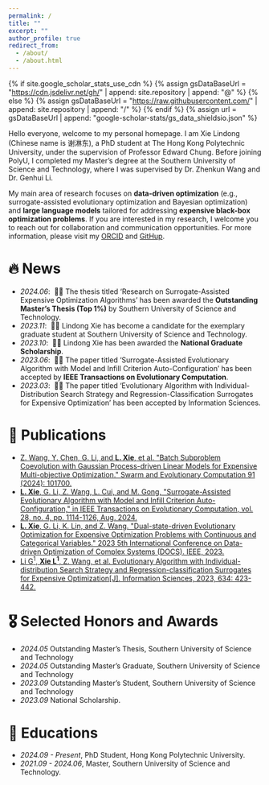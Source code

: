 ```yaml
---
permalink: /
title: ""
excerpt: ""
author_profile: true
redirect_from: 
  - /about/
  - /about.html
---
```


{% if site.google_scholar_stats_use_cdn %}
{% assign gsDataBaseUrl = "https://cdn.jsdelivr.net/gh/" | append: site.repository | append: "@" %}
{% else %}
{% assign gsDataBaseUrl = "https://raw.githubusercontent.com/" | append: site.repository | append: "/" %}
{% endif %}
{% assign url = gsDataBaseUrl | append: "google-scholar-stats/gs_data_shieldsio.json" %}

<span class='anchor' id='about-me'></span>

Hello everyone, welcome to my personal homepage. I am Xie Lindong (Chinese name is 谢淋东), a PhD student at The Hong Kong Polytechnic University, under the supervision of Professor Edward Chung. Before joining PolyU, I completed my Master’s degree at the Southern University of Science and Technology, where I was supervised by Dr. Zhenkun Wang and Dr. Genhui Li.

My main area of research focuses on **data-driven optimization** (e.g., surrogate-assisted evolutionary optimization and Bayesian optimization) and **large language models** tailored for addressing **expensive black-box optimization problems**. If you are interested in my research, I welcome you to reach out for collaboration and communication opportunities. For more information, please visit my [ORCID](https://orcid.org/my-orcid?orcid=0009-0004-2497-2338) and [GitHup](https://github.com/ForrestXie9).


# 🔥 News
- *2024.06*: &nbsp;🎉🎉 The thesis titled ‘Research on Surrogate-Assisted Expensive Optimization Algorithms’ has been awarded the **Outstanding Master’s Thesis (Top 1%)** by Southern University of Science and Technology.
- *2023.11*: &nbsp;🎉🎉 Lindong Xie has become a candidate for the exemplary graduate student at Southern University of Science and Technology.
- *2023.10*: &nbsp;🎉🎉 Lindong Xie has been awarded the **National Graduate Scholarship**.
- *2023.06*: &nbsp;🎉🎉 The paper titled ‘Surrogate-Assisted Evolutionary Algorithm with Model and Infill Criterion Auto-Configuration’ has been accepted by **IEEE Transactions on Evolutionary Computation**.
- *2023.03*: &nbsp;🎉🎉 The paper titled ‘Evolutionary Algorithm with Individual-Distribution Search Strategy and Regression-Classification Surrogates for Expensive Optimization’ has been accepted by Information Sciences.


# 📝 Publications 

<!--#<div class='paper-box'><div class='paper-box-image'><div><div class="badge">CVPR 2016</div><img src='images/500x300.png' alt="sym" width="100%"></div></div>
#<div class='paper-box-text' markdown="1">

#[Deep Residual Learning for Image Recognition](https://openaccess.thecvf.com/content_cvpr_2016/papers/He_Deep_Residual_Learning_CVPR_2016_paper.pdf)

#**Kaiming He**, Xiangyu Zhang, Shaoqing Ren, Jian Sun

#[**Project**](https://scholar.google.com/citations?view_op=view_citation&hl=zh-CN&user=DhtAFkwAAAAJ&citation_for_view=DhtAFkwAAAAJ:ALROH1vI_8AC) <strong><span class='show_paper_citations' data='DhtAFkwAAAAJ:ALROH1vI_8AC'>#</span></strong>
#- Lorem ipsum dolor sit amet, consectetur adipiscing elit. Vivamus ornare aliquet ipsum, ac tempus justo dapibus sit amet. 
#</div>
#</div> -->
- [Z. Wang, Y. Chen, G. Li, and **L. Xie**, et al. "Batch Subproblem Coevolution with Gaussian Process-driven Linear Models for Expensive Multi-objective Optimization." Swarm and Evolutionary Computation 91 (2024): 101700.](https://www.sciencedirect.com/science/article/pii/S2210650224002384)
- [**L. Xie**, G. Li, Z. Wang, L. Cui, and M. Gong, "Surrogate-Assisted Evolutionary Algorithm with Model and Infill Criterion Auto-Configuration," in IEEE Transactions on Evolutionary Computation, vol. 28, no. 4, pp. 1114-1126, Aug. 2024.](https://ieeexplore.ieee.org/abstract/document/10171212)
- [**L. Xie**, G. Li, K. Lin, and Z. Wang. "Dual-state-driven Evolutionary Optimization for Expensive Optimization Problems with Continuous and Categorical Variables." 2023 5th International Conference on Data-driven Optimization of Complex Systems (DOCS). IEEE, 2023.](https://ieeexplore.ieee.org/abstract/document/10294894)
- [Li G<sup>1</sup>, **Xie L<sup>1</sup>**, Z. Wang, et al. Evolutionary Algorithm with Individual-distribution Search Strategy and Regression-classification Surrogates for Expensive Optimization[J]. Information Sciences, 2023, 634: 423-442.](https://www.sciencedirect.com/science/article/pii/S0020025523004255)

# 🎖 Selected Honors and Awards
- *2024.05* Outstanding Master’s Thesis, Southern University of Science and Technology
- *2024.05* Outstanding Master’s Graduate, Southern University of Science and Technology
- *2023.09* Outstanding Master’s Student, Southern University of Science and Technology
- *2023.09* National Scholarship.

# 📖 Educations
- *2024.09 - Present*, PhD Student, Hong Kong Polytechnic University. 
- *2021.09 - 2024.06*, Master, Southern University of Science and Technology. 



